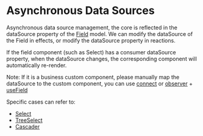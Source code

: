# Asynchronous Data Sources

Asynchronous data source management, the core is reflected in the dataSource property of the [Field](https://core.formilyjs.org/api/models/field) model. We can modify the dataSource of the Field in effects, or modify the dataSource property in reactions.

If the field component (such as Select) has a consumer dataSource property, when the dataSource changes, the corresponding component will automatically re-render.

<Alert>
Note: If it is a business custom component, please manually map the dataSource to the custom component, you can use  <a href="https://react.formilyjs.org/api/shared/connect">connect</a> or <a href="https://react.formilyjs.org/api/shared/observer">observer</a> + <a href="https://react.formilyjs.org/api/hooks/use-field">useField</a>
</Alert>

Specific cases can refer to:

- [Select](https://antd.formilyjs.org/components/select)
- [TreeSelect](https://antd.formilyjs.org/components/tree-select)
- [Cascader](https://antd.formilyjs.org/components/cascader)
